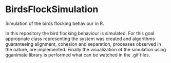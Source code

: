 # BirdsFlockSimulation
Simulation of the birds flocking behaviour in R.

In this repository the bird flocking behaviour is simulated. For this goal appropriate class representing the system was created and algorithms
guaranteeing alignment, cohesion and separation, processes observed in the nature, are implemented. Finally the visualization of the simulation
using gganimate library is performed what can be watched in the .gif files.
